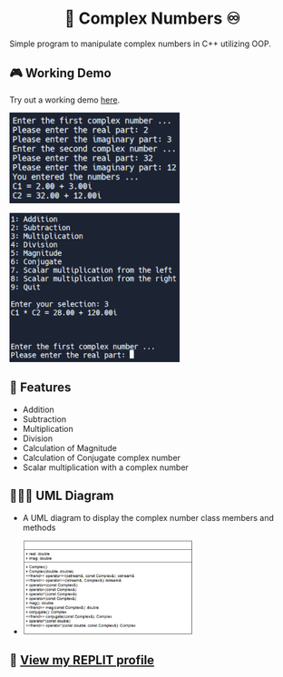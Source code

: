 <h1 align="center"> 🔢 Complex Numbers ♾️</h1>

Simple program to manipulate complex numbers in C++ utilizing OOP. 

## 🎮 Working Demo

Try out a working demo [here](https://onlinegdb.com/_vQXtfSMK).
<p align="left" style="">
  <img src="https://raw.githubusercontent.com/AndyDerevyanko/complex-numbers/main/images/demo.png" alt="demo" width="300">
</p>
<p align="left" style="">
  <img src="https://raw.githubusercontent.com/AndyDerevyanko/complex-numbers/main/images/demo2.png" alt="demo2" width="300">
</p>

## 🧩 Features

- Addition
- Subtraction
- Multiplication
- Division
- Calculation of Magnitude
- Calculation of Conjugate complex number
- Scalar multiplication with a complex number

## 👨‍👦‍👦 UML Diagram

- A UML diagram to display the complex number class members and methods
- 
  <p align="left" style="">
  <img src="https://raw.githubusercontent.com/AndyDerevyanko/complex-numbers/main/images/UML.png" alt="demo2" width="300">
</p>

 ## 🔮 [View my REPLIT profile](https://replit.com/@AndyDerevyanko) ## 

